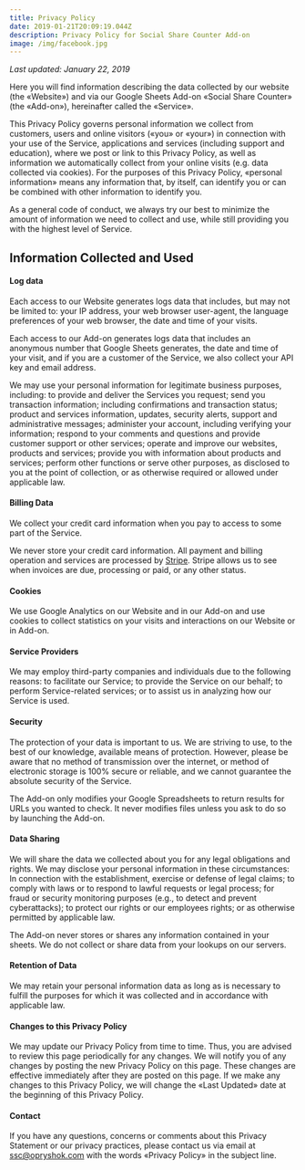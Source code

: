 ```yaml
---
title: Privacy Policy
date: 2019-01-21T20:09:19.044Z
description: Privacy Policy for Social Share Counter Add-on
image: /img/facebook.jpg
---
```

*Last updated: January 22, 2019*

Here you will find information describing the data collected by our website (the «Website») and via our Google Sheets Add-on «Social Share Counter» (the «Add-on»), hereinafter called the «Service».

This Privacy Policy governs personal information we collect from customers, users and online visitors («you» or «your») in connection with your use of the Service, applications and services (including support and education), where we post or link to this Privacy Policy, as well as information we automatically collect from your online visits (e.g. data collected via cookies). For the purposes of this Privacy Policy, «personal information» means any information that, by itself, can identify you or can be combined with other information to identify you.

As a general code of conduct, we always try our best to minimize the amount of information we need to collect and use, while still providing you with the highest level of Service.

## **Information Collected and Used**

#### **Log data**

Each access to our Website generates logs data that includes, but may not be limited to: your IP address, your web browser user-agent, the language preferences of your web browser, the date and time of your visits.

Each access to our Add-on generates logs data that includes an anonymous number that Google Sheets generates, the date and time of your visit, and if you are a customer of the Service, we also collect your API key and email address.

We may use your personal information for legitimate business purposes, including: to provide and deliver the Services you request; send you transaction information; including confirmations and transaction status; product and services information, updates, security alerts, support and administrative messages; administer your account, including verifying your information; respond to your comments and questions and provide customer support or other services; operate and improve our websites, products and services; provide you with information about products and services; perform other functions or serve other purposes, as disclosed to you at the point of collection, or as otherwise required or allowed under applicable law.

#### **Billing Data**

We collect your credit card information when you pay to access to some part of the Service.

We never store your credit card information. All payment and billing operation and services are processed by [Stripe](https://stripe.com). Stripe allows us to see when invoices are due, processing or paid, or any other status.

#### **Cookies**

We use Google Analytics on our Website and in our Add-on and use cookies to collect statistics on your visits and interactions on our Website or in Add-on.

#### **Service Providers**

We may employ third-party companies and individuals due to the following reasons: to facilitate our Service; to provide the Service on our behalf; to perform Service-related services; or to assist us in analyzing how our Service is used.

#### **Security**

The protection of your data is important to us. We are striving to use, to the best of our knowledge, available means of protection. However, please be aware that no method of transmission over the internet, or method of electronic storage is 100% secure or reliable, and we cannot guarantee the absolute security of the Service. 

The Add-on only modifies your Google Spreadsheets to return results for URLs you wanted to check. It never modifies files unless you ask to do so by launching the Add-on.

#### **Data Sharing**

We will share the data we collected about you for any legal obligations and rights. We may disclose your personal information in these circumstances: In connection with the establishment, exercise or defense of legal claims; to comply with laws or to respond to lawful requests or legal process; for fraud or security monitoring purposes (e.g., to detect and prevent cyberattacks); to protect our rights or our employees rights; or as otherwise permitted by applicable law.

The Add-on never stores or shares any information contained in your sheets. We do not collect or share data from your lookups on our servers.

#### **Retention of Data**

We may retain your personal information data as long as is necessary to fulfill the purposes for which it was collected and in accordance with applicable law.

#### **Changes to this Privacy Policy**

We may update our Privacy Policy from time to time. Thus, you are advised to review this page periodically for any changes. We will notify you of any changes by posting the new Privacy Policy on this page. These changes are effective immediately after they are posted on this page. If we make any changes to this Privacy Policy, we will change the «Last Updated» date at the beginning of this Privacy Policy.

#### **Contact**

If you have any questions, concerns or comments about this Privacy Statement or our privacy practices, please contact us via email at [ssc@opryshok.com](mailto:ssc@opryshok.com) with the words «Privacy Policy» in the subject line.
